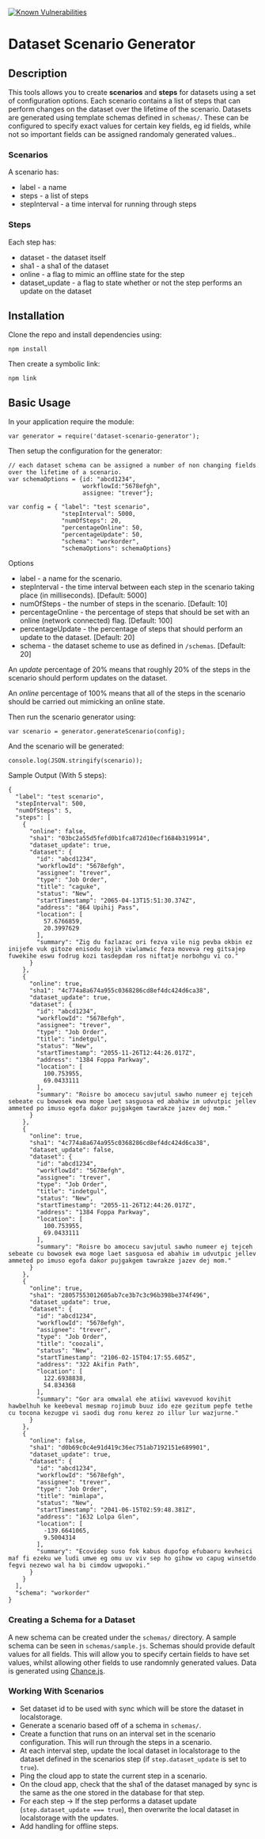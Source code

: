 [![Known Vulnerabilities](https://snyk.io/test/github/tommyj1994/dataset-scenario-generator/be70b8b9d1fb05986d9bc883735a8cf29b612829/badge.svg)](https://snyk.io/test/github/tommyj1994/dataset-scenario-generator/be70b8b9d1fb05986d9bc883735a8cf29b612829)
# Dataset Scenario Generator
## Description
This tools allows you to create **scenarios** and **steps** for datasets using a set of configuration options. Each scenario contains a list of steps that can perform changes on the dataset over the lifetime of the scenario. Datasets are generated using template schemas defined in `schemas/`. These can be configured to specify exact values for certain key fields, eg id fields, while not so important fields can be assigned randomaly generated values..

### Scenarios
A scenario has:
* label - a name
* steps - a list of steps
* stepInterval - a time interval for running through steps

### Steps
Each step has:
* dataset - the dataset itself
* sha1 - a sha1 of the dataset
* online - a flag to mimic an offline state for the step
* dataset_update - a flag to state whether or not the step performs an update on the dataset

## Installation
Clone the repo and install dependencies using:

```
npm install
```

Then create a symbolic link:
```
npm link
```

## Basic Usage
In your application require the module:

```
var generator = require('dataset-scenario-generator');

```

Then setup the configuration for the generator:
```
// each dataset schema can be assigned a number of non changing fields over the lifetime of a scenario.
var schemaOptions = {id: "abcd1234",
                     workflowId:"5678efgh",
                     assignee: "trever"};

var config = { "label": "test scenario",
               "stepInterval": 5000,
               "numOfSteps": 20,
               "percentageOnline": 50,
               "percentageUpdate": 50,
               "schema": "workorder",
               "schemaOptions": schemaOptions}
```
Options
* label - a name for the scenario.
* stepInterval - the time interval between each step in the scenario taking place (in milliseconds). [Default: 5000]
* numOfSteps - the number of steps in the scenario. [Default: 10]
* percentageOnline - the percentage of steps that should be set with an online (network connected) flag. [Default: 100]
* percentageUpdate - the percentage of steps that should perform an update to the dataset. [Default: 20]
* schema - the dataset scheme to use as defined in `/schemas`. [Default: 20]

An *update* percentage of 20% means that roughly 20% of the steps in the scenario should perform updates on the dataset.

An *online* percentage of 100% means that all of the steps in the scenario should be carried out mimicking an online state.

Then run the scenario generator using:

```
var scenario = generator.generateScenario(config);
```

And the scenario will be generated:

```
console.log(JSON.stringify(scenario));
```

Sample Output (With 5 steps):

```
{
  "label": "test scenario",
  "stepInterval": 500,
  "numOfSteps": 5,
  "steps": [
    {
      "online": false,
      "sha1": "03bc2a55d5fefd0b1fca872d10ecf1684b319914",
      "dataset_update": true,
      "dataset": {
        "id": "abcd1234",
        "workflowId": "5678efgh",
        "assignee": "trever",
        "type": "Job Order",
        "title": "caguke",
        "status": "New",
        "startTimestamp": "2065-04-13T15:51:30.374Z",
        "address": "864 Upihij Pass",
        "location": [
          57.6766859,
          20.3997629
        ],
        "summary": "Zig du fazlazac ori fezva vile nig pevba okbin ez inijefe vuk gitoze enisodu kojih viwlamwic feza moveva reg gitsajep fuwekihe eswu fodrug kozi tasdepdam ros niftatje norbohgu vi co."
      }
    },
    {
      "online": true,
      "sha1": "4c774a8a674a955c0368286cd8ef4dc424d6ca38",
      "dataset_update": true,
      "dataset": {
        "id": "abcd1234",
        "workflowId": "5678efgh",
        "assignee": "trever",
        "type": "Job Order",
        "title": "indetgul",
        "status": "New",
        "startTimestamp": "2055-11-26T12:44:26.017Z",
        "address": "1384 Foppa Parkway",
        "location": [
          100.753955,
          69.0433111
        ],
        "summary": "Roisre bo amocecu savjutul sawho numeer ej tejceh sebeate cu bowosek ewa moge laet sasguosa ed abahiw im udvutpic jellev ammeted po imuso egofa dakor pujgakgem tawrakze jazev dej mom."
      }
    },
    {
      "online": true,
      "sha1": "4c774a8a674a955c0368286cd8ef4dc424d6ca38",
      "dataset_update": false,
      "dataset": {
        "id": "abcd1234",
        "workflowId": "5678efgh",
        "assignee": "trever",
        "type": "Job Order",
        "title": "indetgul",
        "status": "New",
        "startTimestamp": "2055-11-26T12:44:26.017Z",
        "address": "1384 Foppa Parkway",
        "location": [
          100.753955,
          69.0433111
        ],
        "summary": "Roisre bo amocecu savjutul sawho numeer ej tejceh sebeate cu bowosek ewa moge laet sasguosa ed abahiw im udvutpic jellev ammeted po imuso egofa dakor pujgakgem tawrakze jazev dej mom."
      }
    },
    {
      "online": true,
      "sha1": "28057553012605ab7ce3b7c3c96b398be374f496",
      "dataset_update": true,
      "dataset": {
        "id": "abcd1234",
        "workflowId": "5678efgh",
        "assignee": "trever",
        "type": "Job Order",
        "title": "coozali",
        "status": "New",
        "startTimestamp": "2106-02-15T04:17:55.605Z",
        "address": "322 Akifin Path",
        "location": [
          122.6938838,
          54.834368
        ],
        "summary": "Gor ara omwalal ehe atiiwi wavevuod kovihit hawbelhuh ke keebeval mesmap rojimub buuz ido eze gezitum pepfe tethe cu tocona kezugpe vi saodi dug ronu kerez zo illur lur wazjurne."
      }
    },
    {
      "online": false,
      "sha1": "d0b69c0c4e91d419c36ec751ab7192151e689901",
      "dataset_update": true,
      "dataset": {
        "id": "abcd1234",
        "workflowId": "5678efgh",
        "assignee": "trever",
        "type": "Job Order",
        "title": "mimlapa",
        "status": "New",
        "startTimestamp": "2041-06-15T02:59:48.381Z",
        "address": "1632 Lolpa Glen",
        "location": [
          -139.6641065,
          9.5004314
        ],
        "summary": "Ecovidep suso fok kabus dupofop efubaoru kevheici maf fi ezeku we ludi umwe eg omu uv viv sep ho gihow vo capug winsetdo fegvi nezewo wal ha bi cimdow ugwopoki."
      }
    }
  ],
  "schema": "workorder"
}
```

### Creating a Schema for a Dataset
A new schema can be created under the `schemas/` directory.  A sample schema can be seen in `schemas/sample.js`.
Schemas should provide default values for all fields. This will allow you to specify certain fields to have set values, whilst allowing other fields to use randomnly generated values. Data is generated using [Chance.js](http://chancejs.com).

### Working With Scenarios

* Set dataset id to be used with sync which will be store the dataset in localstorage.
* Generate a scenario based off of a schema in `schemas/`.
* Create a function that runs on an interval set in the scenario configuration. This will run through the steps in a scenario.
* At each interval step, update the local dataset in localstorage to the dataset defined in the scenarios step (if `step.dataset_update` is set to `true`).
* Ping the cloud app to state the current step in a scenario.
* On the cloud app, check that the sha1 of the dataset managed by sync is the same as the one stored in the database for that step.
* For each step -> If the step performs a dataset update (`step.dataset_update === true`), then overwrite the local dataset in localstorage with the updates.
* Add handling for offline steps.
